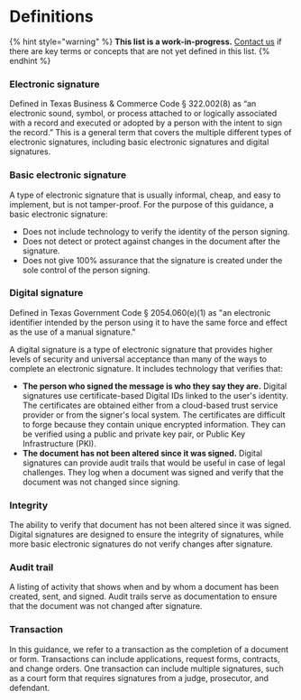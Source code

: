 # Definitions

{% hint style="warning" %}
**This list is a work-in-progress.** [Contact us](https://bit.ly/esignature-questions%20) if there are key terms or concepts that are not yet defined in this list. 
{% endhint %}

### Electronic signature

Defined in Texas Business & Commerce Code § 322.002\(8\) as “an electronic sound, symbol, or process attached to or logically associated with a record and executed or adopted by a person with the intent to sign the record.” This is a general term that covers the multiple different types of electronic signatures, including basic electronic signatures and digital signatures. 

### Basic electronic signature

A type of electronic signature that is usually informal, cheap, and easy to implement, but is not tamper-proof. For the purpose of this guidance, a basic electronic signature: 

* Does not include technology to verify the identity of the person signing.
* Does not detect or protect against changes in the document after the signature.
* Does not give 100% assurance that the signature is created under the sole control of the person signing.

### Digital signature

Defined in Texas Government Code § 2054.060\(e\)\(1\) as "an electronic identifier intended by the person using it to have the same force and effect as the use of a manual signature." 

A digital signature is a type of electronic signature that provides higher levels of security and universal acceptance than many of the ways to complete an electronic signature. It includes technology that verifies that:

* **The person who signed the message is who they say they are.** Digital signatures use certificate-based Digital IDs linked to the user's identity. The certificates are obtained either from a cloud-based trust service provider or from the signer's local system. The certificates are difficult to forge because they contain unique encrypted information. They can be verified using a public and private key pair, or Public Key Infrastructure \(PKI\).
* **The document has not been altered since it was signed.** Digital signatures can provide audit trails that would be useful in case of legal challenges. They log when a document was signed and verify that the document was not changed since signing. 

### Integrity

The ability to verify that document has not been altered since it was signed. Digital signatures are designed to ensure the integrity of signatures, while more basic electronic signatures do not verify changes after signature.

### Audit trail

A listing of activity that shows when and by whom a document has been created, sent, and signed. Audit trails serve as documentation to ensure that the document was not changed after signature. 

### Transaction

In this guidance, we refer to a transaction as the completion of a document or form. Transactions can include applications, request forms, contracts, and change orders. One transaction can include multiple signatures, such as a court form that requires signatures from a judge, prosecutor, and defendant. 

